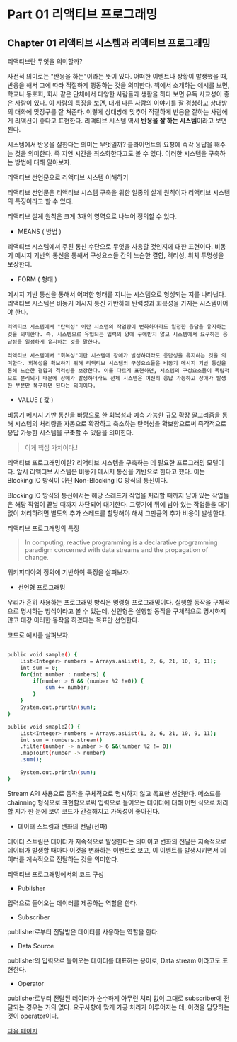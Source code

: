 # Part 01 리액티브 프로그래밍

## Chapter 01 리액티브 시스템과 리액티브 프로그래밍

리액티브란 무엇을 의미할까?

사전적 의미로는 "반응을 하는"이라는 뜻이 있다. 어떠한 이벤트나 상황이 발생했을 때, 반응을 해서 그에 따라 적절하게 행동하는 것을 의미한다.
책에서 소개하는 예시를 보면, 학교나 동호회, 회사 같은 단체에서 다양한 사람들과 생활을 하다 보면 유독 사교성이 좋은 사람이 있다. 이 사람의 특징을 보면, 대개 다른 사람의 이야기를 잘 경청하고 상대방의 대화에 맞장구를 잘 쳐준다. 이렇게 상대방에 맞추어 적절하게 반응을 잘하는 사람에게 리액션이 좋다고 표현한다. 리액티브 시스템 역시 **반응을 잘 하는 시스템**이라고 보면 된다. 

시스템에서 반응을 잘한다는 의미는 무엇일까? 클라이언트의 요청에 즉각 응답을 해주는 것을 의미한다. 즉 지연 시간을 최소화한다고도 볼 수 있다. 
이러한 시스템을 구축하는 방법에 대해 알아보자.

리액티브 선언문으로 리액티브 시스템 이해하기

리액티브 선언문은 리액티브 시스템 구축을 위한 일종의 설계 원칙이자 리액티브 시스템의 특징이라고 할 수 있다.

리액티브 설계 원칙은 크게 3개의 영역으로 나누어 정의할 수 있다.

* MEANS ( 방법 )

리액티브 시스템에서 주된 통신 수단으로 무엇을 사용할 것인지에 대한 표현이다. 비동기 메시지 기반의 통신을 통해서 구성요소들 간의 느슨한 결합, 격리성, 위치 투명성을 보장한다. 

* FORM ( 형태 )

메시지 기반 통신을 통해서 어떠한 형태를 지니는 시스템으로 형성되는 지를 나타낸다. 리액티브 시스템은 비동기 메시지 통신 기반하에 탄력성과 회복성을 가지는 시스템이어야 한다.

    리액티브 시스템에서 "탄력성" 이란 시스템의 작업량이 변화하더라도 일정한 응답을 유지하는 것을 의미한다. 즉, 시스템으로 유입되는 입력의 양에 구애받지 않고 시스템에서 요구하는 응답성을 일정하게 유지하는 것을 말한다.

    리액티브 시스템에서 "회복성"이란 시스템에 장애가 발생하더라도 응답성을 유지하는 것을 의미한다. 회복성을 확보하기 위해 리액티브 시스템의 구성요소들은 비동기 메시지 기반 통신을 통해 느슨한 결합과 격리성을 보장한다. 이를 다르게 표현하면, 시스템의 구성요소들이 독립적으로 분리되기 때문에 장애가 발생하더라도 전체 시스템은 여전히 응답 가능하고 장애가 발생한 부분만 복구하면 된다는 의미이다.

* VALUE ( 값 )

비동기 메시지 기반 통신을 바탕으로 한 회복성과 예측 가능한 규모 확장 알고리즘을 통해 시스템의 처리량을 자동으로 확장하고 축소하는 탄력성을 확보함으로써 즉각적으로 응답 가능한 시스템을 구축할 수 있음을 의미한다. 
> 이게 핵심 가치이다.!

리액티브 프로그래밍이란?
리액티브 시스템을 구축하는 데 필요한 프로그래밍 모델이다. 앞서 리액티브 시스템은 비동기 메시지 통신을 기반으로 한다고 했다. 이는 Blocking IO 방식이 아닌 Non-Blocking IO 방식의 통신이다. 

Blocking IO 방식의 통신에서는 해당 스레드가 작업을 처리할 때까지 남아 있는 작업들은 해당 작업이 끝날 때까지 차단되어 대기한다. 그렇기에 뒤에 남아 있는 작업들을 대기 없이 처리하려면 별도의 추가 스레드를 할당해야 해서 그만큼의 추가 비용이 발생한다.

리액티브 프로그래밍의 특징

> In computing, reactive programming is a declarative programming paradigm concerned with data streams and the propagation of change.

위키피디아의 정의에 기반하여 특징을 살펴보자.

* 선언형 프로그래밍

우리가 흔히 사용하는 프로그래밍 방식은 명령형 프로그래밍이다. 실행할 동작을 구체적으로 명시하는 방식이라고 볼 수 있는데, 선언형은 실행할 동작을 구체적으로 명시하지 않고 대강 이러한 동작을 하겠다는 목표만 선언한다. 

코드로 예시를 살펴보자.

```` bash java

public void sample() {
    List<Integer> numbers = Arrays.asList(1, 2, 6, 21, 10, 9, 11);
    int sum = 0;
    for(int number : numbers) {
        if(number > 6 && (number %2 !=0)) {
            sum += number;
        }
    }
    System.out.println(sum);
}

public void smaple2() {
    List<Integer> numbers = Arrays.asList(1, 2, 6, 21, 10, 9, 11);
    int sum = numbers.stream()
    .filter(number -> number > 6 &&(number %2 != 0))
    .mapToInt(number -> number)
    .sum();

    System.out.println(sum);
}

````
Stream API 사용으로 동작을 구체적으로 명시하지 않고 목표만 선언한다. 메소드를 chainning 형식으로 표현함으로써 입력으로 들어오는 데이터에 대해 어떤 식으로 처리할 지가 한 눈에 보여 코드가 간결해지고 가독성이 좋아진다.  


* 데이터 스트림과 변화의 전달(전파)

데이터 스트림은 데이터가 지속적으로 발생한다는 의미이고 변화의 전달은 지속적으로 데이터가 발생할 때마다 이것을 변화하는 이벤트로 보고, 이 이벤트를 발생시키면서 데이터를 계속적으로 전달하는 것을 의미한다.

리액티브 프로그래밍에서의 코드 구성

* Publisher

입력으로 들어오는 데이터를 제공하는 역할을 한다. 

* Subscriber

publisher로부터 전달받은 데이터를 사용하는 역할을 한다.

* Data Source

publisher의 입력으로 들어오는 데이터를 대표하는 용어로, Data stream 이라고도 표현한다. 

* Operator

publisher로부터 전달된 데이터가 순수하게 아무런 처리 없이 그대로 subscriber에 전달되는 경우는 거의 없다. 요구사항에 맞게 가공 처리가 이루어지는 데, 이것을 담당하는 것이 operator이다. 

[다음 페이지](./Chapter2.md)